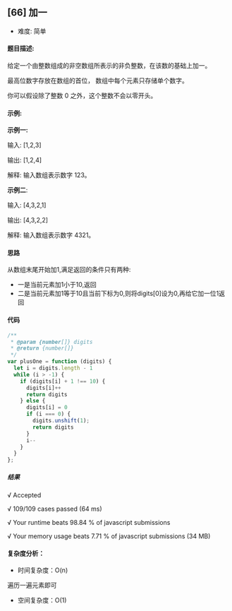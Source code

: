 ## [66] 加一

<!--
##### [Github](https://github.com/lailailee/leetcodeByJs-shuashuashua/blob/master/problems/%5B1%5D%20%E4%B8%A4%E6%95%B0%E4%B9%8B%E5%92%8C.md) -->

<!-- ##### [Blog](https://blog.lailailee.com/2019/09/20/2019-09-20-%E7%AE%97%E6%B3%95-[1]%20%E4%B8%A4%E6%95%B0%E4%B9%8B%E5%92%8C/)

##### [官方题解](https://leetcode-cn.com/problems/two-sum/solution/) -->

- 难度: 简单

#### 题目描述:

给定一个由整数组成的非空数组所表示的非负整数，在该数的基础上加一。

最高位数字存放在数组的首位， 数组中每个元素只存储单个数字。

你可以假设除了整数 0 之外，这个整数不会以零开头。

#### 示例:

**示例一:**

输入: [1,2,3]

输出: [1,2,4]

解释: 输入数组表示数字 123。

**示例二**:

输入: [4,3,2,1]

输出: [4,3,2,2]

解释: 输入数组表示数字 4321。

#### 思路


从数组末尾开始加1,满足返回的条件只有两种:
- 一是当前元素加1小于10,返回
- 二是当前元素加1等于10且当前下标为0,则将digits[0]设为0,再给它加一位1返回
#### 代码

```javascript
/**
 * @param {number[]} digits
 * @return {number[]}
 */
var plusOne = function (digits) {
  let i = digits.length - 1
  while (i > -1) {
    if (digits[i] + 1 !== 10) {
      digits[i]++
      return digits
    } else {
      digits[i] = 0
      if (i === 0) {
        digits.unshift(1);
        return digits
      }
      i--
    }
  }
};
```

##### 结果

√ Accepted

  √ 109/109 cases passed (64 ms)
  
  √ Your runtime beats 98.84 % of javascript submissions
  
  √ Your memory usage beats 7.71 % of javascript submissions (34 MB)

#### 复杂度分析：

- 时间复杂度：O(n)

遍历一遍元素即可

- 空间复杂度：O(1)

